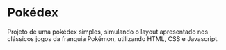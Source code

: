 # Pokédex

Projeto de uma pokédex simples, simulando o layout apresentado nos clássicos jogos da franquia Pokémon, utilizando HTML, CSS e Javascript.
